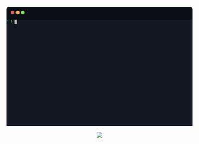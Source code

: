 <p align="center">
	<img src="fetch.svg">
</p>

<p align="center">
	<img src="https://github-readme-stats.vercel.app/api?username=K4zoku&show_icons=true&title_color=E6B450&text_color=BFBDB6&icon_color=59C2FF&bg_color=131721&hide_border=true&border_radius=12">
</p>

